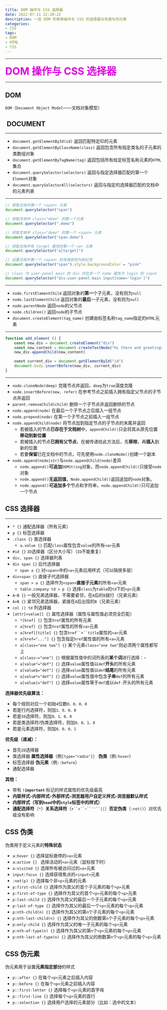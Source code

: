 ```yaml
---
title: DOM 操作与 CSS 选择器
date: 2022-07-11 22:20:22
description: 一些 DOM 的简单操作与 CSS 的选择器与伪类与伪元素
categories:
- CSS
tags:
- DOM
- HTML
- CSS
---
```


***

**<font size = 6 color = dd00dd>DOM 操作与 CSS 选择器</font>**

***

## DOM

`DOM`（`Document Object Model`——文档对象模型）

##  DOCUMENT
***
- `document.getElementById(id)`        返回匹配特定ID的元素
- `document.getElementByClassName(class)`        返回包含所有指定类名的子元素的类数组对象
- `document.getElementByTagName(tag)`        返回包括所有给定标签名称元素的`HTML`集合
- `document.querySelector(selectors)`        返回与指定选择器匹配的第一个`Element`对象
- `document.querySelectorAll(selectors)`        返回与指定的选择器匹配的文档中的元素列表
***
```javascript
// 获取文档中第一个 <span> 元素
document.querySelector("span")

// 获取文档中 class="demo" 的第一个元素
document.querySelector(".demo")

// 获取文档中 class="demo" 的第一个 <span> 元素
document.querySelector("span.demo")

// 获取文档中有 target 属性的第一个 <a> 元素
document.querySelector("a[target]")

// 设置文档中第一个 <span> 的背景颜色为粉红色
document.querySelector("span").style.backgroundColor = "pink"

// class 为 user-panel main 的 div 内包含一个 name 属性为 login 的 input
document.querySelector("div.user-panel.main input[name='login']")	
```
***
- `node.firstElementChild`        返回对象的**第一**个子元素，没有则为`null`
- `node.lastElementChild`        返回对象的**最后**一子元素，没有则为`null`
- `node.parentNode`        返回`node`的父节点
- `node.children()`        返回`node`的子节点
- `document.createElement(tag_name)`        创建由标签名称`tag_name`指定的`HTML`元素
***
```javascript
function add_element () {
    const new_div = document.createElement("div")
    const new_content = document.createTextNode("Hi there and greetings!")
    new_div.appendChild(new_content)

    const current_div = document.getElementById("id")
    document.body.insertBefore(new_div, current_div)
}
```
***
- `node.cloneNode(deep)`        克隆节点并返回，`deep`为`true`深度克隆
- `node.insertBefore(new, refer)`        在参考节点之前插入拥有指定父节点的子节点并返回
- `parent.removeChild(child)`        删除一个子节点并返回删除的节点
- `node.append(node)`        在最后一个子节点之后插入一组节点
- `node.prepend(node)`        在第一个子节点之前插入一组节点
- `node.appendChild(node)`        将节点加到指定节点的子节点的末尾并返回
   - 若被插入的节点**已存在于文档树**中，`appendChild()`只会将其从原先位置**移动到新位置**
   - 若被插入的节点**已拥有父节点**，在被传递给此方法后，先**移除**，再**插入**到新的位置
   - 若要**保留**已在文档中的节点，可先使用`node.cloneNode()`创建一个副本
- `node.append(node|str)`与`node.appendChild(node)`差异
   - `node.append()`**可追加**`DOMString`对象，而`node.appendChild()`只接受`node`对象
   - `node.append()`**无返回值**，`Node.appendChild()`返回追加的`node`对象。
   - `node.append()`**可追加多个**节点和字符串，`node.appendChild()`只可追加一个节点
## CSS 选择器
***
- `* {}`        通配选择器（所有元素）
- `p {}`        标签选择器
- `.class {}`        类选择器
   - `a.value {}`        匹配`class`属性包含`value`的所有`<a>`元素
- `#id {}`        `ID`选择器（区分大小写）（`ID`不能重复）
- `div, span {}`        选择器列表
- `div span {}`        后代选择器
   - `span a {}`        对`<span>`中的`<a>`元素应用样式（可以隔很多层）
- `div>span {}`        直接子代选择器
   - `span > a {}`        选择作为`<span>`**直接子元素**的所有`<a>`元素
   - `table.company td > p {}`        选择`class`为`table`的`td`下的`<p>`元素
- `A~B {}`        一般兄弟选择器，不需要紧邻，在`A`后的`B`就行（兄弟元素）
- `A+B {}`        紧邻兄弟选择器，紧接在`A`后出现的`B`（兄弟元素）
- `col || td`        列选择器
- `[attr[=value]] {}`        属性选择器（属性与属性值必须完全匹配）
   - `*[href] {}`        包含`href`属性的所有元素
   - `a[href] {}`        包含`href`属性的所有`<a>`元素	
   - `a[href][title] {}`        包含`href``+``title`属性的`<a>`元素
   - `a[href="..."] {}`        包含指定`href`属性值的所有`<a>`元素
   - `a[class="one two"] {}`        某个元素`class="one two"`则必须两个属性都写上
   - `a[class~="one"] {}`        根据属性值中的词列表的**某个词**进行选择：`~`
   - `a[value^="def"] {}`        选择`value`属性值以`def`**开头**的所有元素
   - `a[value$="def"] {}`        选择`value`属性值以`def`**结尾**的所有元素
   - `a[value*="def"] {}`        选择`value`属性值中包含**子串**`def`的所有元素
   - `a[value|="def"] {}`        选择`value`属性等于`def`或以`def-`开头的所有元素

**选择器优先级算法：**
- 每个规则对应一个初始`4`位数`0、0、0、0`
- 若是行内选择符，则加`1、0、0、0`
- 若是`ID`选择符，则加`0、1、0、0`
- 若是类选择符/伪类选择符，则加`0、0、1、0`
- 若是元素选择符，则加`0、0、0、1`

**优先级（递减）：**
- 首先`ID`选择器
- 类选择器        **属性选择器**（例`[type="radio"]`）        **伪类**（例`:hover`）
- 标签选择器        **伪元素**（例`::before`）
- 通配选择器

**其他：**
- 带有 **`!important`** 标记的样式属性的优先级最高
- **内联样式**`>`**内部样式**`>`**外部样式**`>`**浏览器用户自定义样式**`>`**浏览器默认样式**
- **内部样式（**写到`head`中的`style`标签中的样式**）**
- **通配选择符**（`*`）**关系选择符**（`+``>``~``''``||`）**否定伪类**（`:not()`）对优先级没有影响
## CSS 伪类
伪类用于定义元素的**特殊状态**
- `a:hover {}`        选择鼠标悬停的`<a>`元素                
- `a:active {} `        选择活动的`<a>`元素（鼠标按下时）
- `a:visited {}`        选择所有被访问过的`<a>`元素
- `input:focus {}`         选择获得焦点的`<input>`元素
- `:not(p) {}`        选择每个非`<p>`元素的元素
- `p:first-child {}`        选择作为其父的首个子元素的每个`<p>`元素
- `p:first-of-type {}`        选择作为其父的首个`<p>`元素的每个`<p>`元素
- `p:last-child {}`        选择作为其父的最后一个子元素的每个`<p>`元素
- `p:last-of-type {}`        选择作为其父的最后一个`<p>`元素的每个`<p>`元素
- `p:nth-child(n) {}`        选择作为其父的第`n`个子元素的每个`<p>`元素
- `p:nth-last-child(n) {}`        选择作为其父的倒数第`n`个子元素的每个`<p>`元素
- `p:only-child {}`        选择作为其父的唯一子元素的每个`<p>`元素
- `p:nth-of-type(n) {}`        选择作为其父的第`n`个`<p>`元素的每个`<p>`元素
- `p:nth-last-of-type(n) {}`        选择作为其父的倒数第`n`个`<p>`元素的每个`<p>`元素
## CSS 伪元素
伪元素用于设置**元素指定部分**的样式
- `p::after {}`        在每个`<p>`元素之后插入内容
- `p::before {}`        在每个`<p>`元素之前插入内容
- `p::first-letter {}`        选择每个`<p>`元素的首字母
- `p::first-line {}`        选择每个`<p>`元素的首行
- `p::selection {}`        选择用户选择的元素部分（比如：选中的文本）
